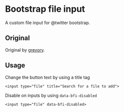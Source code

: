 Bootstrap file input
====================

A custom file input for @twitter bootstrap.

## Original

Original by [grevory](https://github.com/grevory/bootstrap-file-input).

## Usage

Change the button text by using a title tag

    <input type="file" title="Search for a file to add">


Disable on inputs by using `data-bfi-disabled`

    <input type="file" data-bfi-disabled>
